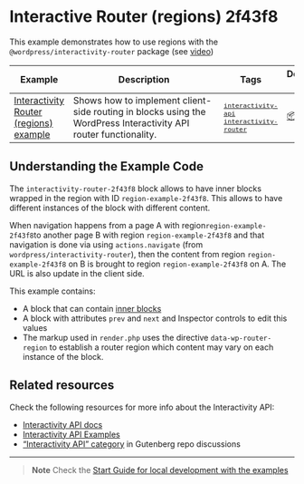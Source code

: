 # Interactive Router (regions) 2f43f8

This example demonstrates how to use regions with the `@wordpress/interactivity-router` package (see [video](https://youtu.be/ffbTQ1jv-ZA))

<!-- Please, do not remove these @TABLE EXAMPLES BEGIN and @TABLE EXAMPLES END comments or modify the table inside. This table is automatically generated from the data at _data/examples.json and _data/tags.json -->
<!-- @TABLE EXAMPLES BEGIN -->
| Example | <span style="display: inline-block; width:250px">Description</span> | Tags |Download .zip | Live Demo |
| -------------------------------------------------------------------------------------------------- | ------------------------------------------------------------------------------------------------------------------------ | --------------------------------------------------------------------------------------------------------------------------------------- | ------------------------------------------------------------------------------------------------------------------------------------------------------------------------------------------------------------------------------------------------------------- | ----------------------------------------------------------------------------------------------------------------------------------------------------------------------------------------------------------------------------------------------------------------------------------------------------------------- |
| [Interactivity Router (regions) example](https://github.com/juanma-wp/block-development-examples/tree/trunk/plugins/interactivity-router-2f43f8) | Shows how to implement client-side routing in blocks using the WordPress Interactivity API router functionality. | <small><code><a href="https://juanma-wp.github.io/block-development-examples/?tags=interactivity-api">interactivity-api</a></code></small> <small><code><a href="https://juanma-wp.github.io/block-development-examples/?tags=interactivity-router">interactivity-router</a></code></small> | [📦](https://github.com/juanma-wp/block-development-examples/releases/download/latest/interactivity-router-2f43f8.zip "Install the plugin on any WordPress site using this zip and activate it to see the example in action") | [![](https://raw.githubusercontent.com/juanma-wp/block-development-examples/trunk/_assets/icon-wp.svg)](https://playground.wordpress.net/?blueprint-url=https://raw.githubusercontent.com/juanma-wp/block-development-examples/trunk/plugins/interactivity-router-2f43f8/_playground/blueprint.json "Click here to access a live demo of this example" ) |
<!-- @TABLE EXAMPLES END -->

## Understanding the Example Code

The `interactivity-router-2f43f8` block allows to have inner blocks wrapped in the region with ID `region-example-2f43f8`. This allows to have different instances of the block with different content.

When navigation happens from a page A with region`region-example-2f43f8`to another page B with region `region-example-2f43f8` and that navigation is done via using `actions.navigate` (from `wordpress/interactivity-router`), then the content from region `region-example-2f43f8` on B is brought to region `region-example-2f43f8` on A. The URL is also update in the client side.

This example contains:

-   A block that can contain [inner blocks](https://developer.wordpress.org/block-editor/how-to-guides/block-tutorial/nested-blocks-inner-blocks/)
-   A block with attributes `prev` and `next` and Inspector controls to edit this values
-   The markup used in `render.php` uses the directive `data-wp-router-region` to establish a router region which content may vary on each instance of the block.

## Related resources

Check the following resources for more info about the Interactivity API:

-   [Interactivity API docs](https://github.com/WordPress/gutenberg/tree/trunk/packages/interactivity/docs)
-   [Interactivity API Examples](https://wordpress.github.io/block-development-examples?tags=interactivity-api&operator=isAny)
-   [“Interactivity API” category](https://github.com/WordPress/gutenberg/discussions/categories/interactivity-api) in Gutenberg repo discussions

---

> **Note**
> Check the [Start Guide for local development with the examples](https://github.com/juanma-wp/block-development-examples/wiki/Examples#start-guide-for-local-development-with-the-examples)
